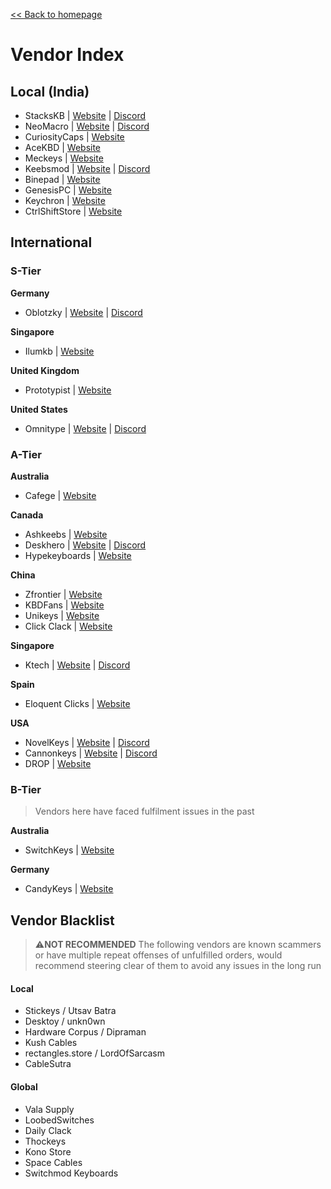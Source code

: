 [<< Back to homepage](./index.md)
# Vendor Index
## Local (India)
- StacksKB \| [Website](stackskb.com) \| [Discord](https://discord.gg/kjmNeWCXZV)
- NeoMacro \| [Website](https://neomacro.in) \| [Discord](https://discord.gg/W4ZzfmC8Me)
- CuriosityCaps \| [Website](https://curiositycaps.in)
- AceKBD \| [Website](https://acekbd.com)
- Meckeys \| [Website](https://meckeys.com)
- Keebsmod \| [Website](https://keebsmod.com) \| [Discord](https://discord.gg/dguuQsEQKw)
- Binepad \| [Website](https://binepad.in)
- GenesisPC \| [Website](https://genesispc.com)
- Keychron \| [Website](https://keychron.in)
- CtrlShiftStore \| [Website](https://ctrlshiftstore.com)

## International

### S-Tier

**Germany**
- Oblotzky \| [Website](https://oblotzky.industries) \| [Discord](https://discord.gg/swhZn24h)

**Singapore**
- Ilumkb \| [Website](https://ilumkb.com)

**United Kingdom**
- Prototypist \| [Website](https://prototypist.net)

**United States**
- Omnitype \| [Website](https://omnitype.com) \| [Discord](https://discord.com/invite/omnitype)

### A-Tier

**Australia**
- Cafege \| [Website](https://cafege.com.au)

**Canada**
- Ashkeebs \| [Website](https://ashkeebs.com)
- Deskhero \| [Website](https://deskhero.ca) \| [Discord](https://discord.com/invite/2utk39S)
- Hypekeyboards \| [Website](https://hypekeyboards.ca)

**China**
- Zfrontier \| [Website](https://en.zfrontier.com)
- KBDFans \| [Website](https://kbdfans.com)
- Unikeys \| [Website](https://unikeyboards.com)
- Click Clack \| [Website](https://clickclack.io)

**Singapore**
- Ktech \| [Website](https://ktechs.store) \| [Discord](https://discord.com/invite/ktech)


**Spain**
- Eloquent Clicks \| [Website](https://eloquentclicks.com)

**USA**
- NovelKeys \| [Website](https://novelkeys.com) \| [Discord](https://discord.com/invite/novelkeys)
- Cannonkeys \| [Website](https://cannonkeys.com) \| [Discord](https://discord.com/invite/DKpykqYKAe)
- DROP \| [Website](https://drop.com)

### B-Tier
>  Vendors here have faced fulfilment issues in the past

**Australia**
- SwitchKeys \| [Website](https://switchkeys.com.au)

**Germany**
- CandyKeys \| [Website](https://candykeys.com)

## Vendor Blacklist
> ⚠️**NOT RECOMMENDED**
 The following vendors are known scammers or have multiple repeat offenses of unfulfilled orders, would recommend steering clear of them to avoid any issues in the long run

#### Local
- Stickeys / Utsav Batra
- Desktoy / unkn0wn
- Hardware Corpus / Dipraman
- Kush Cables
- rectangles.store / LordOfSarcasm
- CableSutra

#### Global
- Vala Supply
- LoobedSwitches
- Daily Clack 
- Thockeys
- Kono Store
- Space Cables
- Switchmod Keyboards
